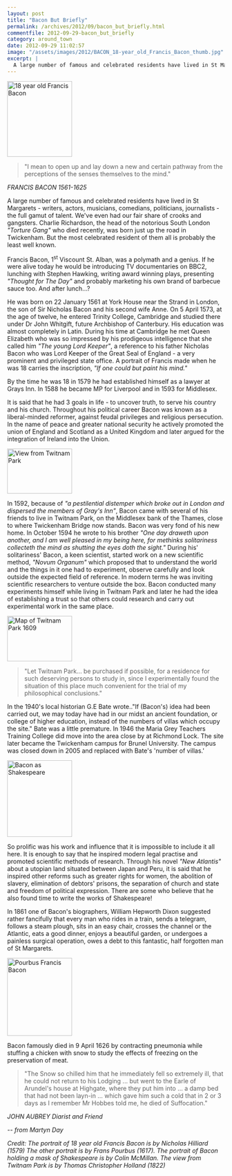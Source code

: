 ```yaml
---
layout: post
title: "Bacon But Briefly"
permalink: /archives/2012/09/bacon_but_briefly.html
commentfile: 2012-09-29-bacon_but_briefly
category: around_town
date: 2012-09-29 11:02:57
image: "/assets/images/2012/BACON_18-year_old_Francis_Bacon_thumb.jpg"
excerpt: |
  A large number of famous and celebrated residents have lived in St Margarets - writers, actors, musicians, comedians, politicians, journalists - the full gamut of talent. We've even had our fair share of crooks and gangsters. Charlie Richardson, the head of the notorious South London _"Torture Gang"_ who died recently, was born just up the road in Twickenham. But the most celebrated resident of them all is probably the least well known.
---
```


<a href="/assets/images/2012/BACON_18-year_old_Francis_Bacon.jpg" title="See larger version of -  18 year old Francis Bacon"><img src="/assets/images/2012/BACON_18-year_old_Francis_Bacon_thumb.jpg" width="150" height="175" alt=" 18 year old Francis Bacon" class="right" /></a>

> "I mean to open up and lay down a new and certain pathway from the perceptions of the senses themselves to the mind."

<cite>FRANCIS BACON 1561-1625</cite>

A large number of famous and celebrated residents have lived in St Margarets - writers, actors, musicians, comedians, politicians, journalists - the full gamut of talent. We've even had our fair share of crooks and gangsters. Charlie Richardson, the head of the notorious South London _"Torture Gang"_ who died recently, was born just up the road in Twickenham. But the most celebrated resident of them all is probably the least well known.

Francis Bacon, 1<sup>st</sup> Viscount St. Alban, was a polymath and a genius. If he were alive today he would be introducing TV documentaries on BBC2, lunching with Stephen Hawking, writing award winning plays, presenting _"Thought for The Day"_ and probably marketing his own brand of barbecue sauce too. And after lunch...?

He was born on 22 January 1561 at York House near the Strand in London, the son of Sir Nicholas Bacon and his second wife Anne. On 5 April 1573, at the age of twelve, he entered Trinity College, Cambridge and studied there under Dr John Whitgift, future Archbishop of Canterbury. His education was almost completely in Latin. During his time at Cambridge he met Queen Elizabeth who was so impressed by his prodigeous intelligence that she called him _"The young Lord Keeper"_, a reference to his father Nicholas Bacon who was Lord Keeper of the Great Seal of England - a very prominent and privileged state office. A portrait of Francis made when he was 18 carries the inscription, _"If one could but paint his mind."_

By the time he was 18 in 1579 he had established himself as a lawyer at Grays Inn. In 1588 he became MP for Liverpool and in 1593 for Middlesex.

It is said that he had 3 goals in life - to uncover truth, to serve his country and his church. Throughout his political career Bacon was known as a liberal-minded reformer, against feudal privileges and religious persecution. In the name of peace and greater national security he actively promoted the union of England and Scotland as a United Kingdom and later argued for the integration of Ireland into the Union.

<a href="/assets/images/2012/BACON_View-from-Twitnam-Park.jpg" title="See larger version of - View from Twitnam Park"><img src="/assets/images/2012/BACON_View-from-Twitnam-Park_thumb.jpg" width="150" height="104" alt="View from Twitnam Park" class="photo right" /></a>

In 1592, because of _"a pestilential distemper which broke out in London and dispersed the members of Gray's Inn"_, Bacon came with several of his friends to live in Twitnam Park, on the Middlesex bank of the Thames, close to where Twickenham Bridge now stands. Bacon was very fond of his new home. In October 1594 he wrote to his brother _"One day draweth upon another, and I am well pleased in my being here, for methinks solitariness collecteth the mind as shutting the eyes doth the sight."_ During his' solitariness' Bacon, a keen scientist, started work on a new scientific method, _"Novum Organum"_ which proposed that to understand the world and the things in it one had to experiment, observe carefully and look outside the expected field of reference. In modern terms he was inviting scientific researchers to venture outside the box. Bacon conducted many experiments himself while living in Twitnam Park and later he had the idea of establishing a trust so that others could research and carry out experimental work in the same place.

<a href="/assets/images/2012/BACON_map-of-Twitnam-Park_1609.jpg" title="See larger version of - Map of Twitnam Park 1609"><img src="/assets/images/2012/BACON_map-of-Twitnam-Park_1609_thumb.jpg" width="150" height="105" alt="Map of Twitnam Park 1609" class="photo right" /></a>

> "Let Twitnam Park... be purchased if possible, for a residence for such deserving persons to study in, since I experimentally found the situation of this place much convenient for the trial of my philosophical conclusions."

In the 1940's local historian G.E Bate wrote.."If (Bacon's) idea had been carried out, we may today have had in our midst an ancient foundation, or college of higher education, instead of the numbers of villas which occupy the site." Bate was a little premature. In 1946 the Maria Grey Teachers Training College did move into the area close by at Richmond Lock. The site later became the Twickenham campus for Brunel University. The campus was closed down in 2005 and replaced with Bate's 'number of villas.'

<a href="/assets/images/2012/BACON_Bacon-as-Shakespeare.jpg" title="See larger version of -  Bacon as Shakespeare"><img src="/assets/images/2012/BACON_Bacon-as-Shakespeare_thumb.jpg" width="150" height="177" alt=" Bacon as Shakespeare" class="photo right" /></a>

So prolific was his work and influence that it is impossible to include it all here. It is enough to say that he inspired modern legal practise and promoted scientific methods of research. Through his novel _"New Atlantis"_ about a utopian land situated between Japan and Peru, it is said that he inspired other reforms such as greater rights for women, the abolition of slavery, elimination of debtors' prisons, the separation of church and state and freedom of political expression. There are some who believe that he also found time to write the works of Shakespeare!

In 1861 one of Bacon's biographers, William Hepworth Dixon suggested rather fancifully that every man who rides in a train, sends a telegram, follows a steam plough, sits in an easy chair, crosses the channel or the Atlantic, eats a good dinner, enjoys a beautiful garden, or undergoes a painless surgical operation, owes a debt to this fantastic, half forgotten man of St Margarets.

<div markdown="1" class="box">
<a href="/assets/images/2012/BACON_Pourbus_Francis_Bacon.jpg" title="See larger version of - Pourbus Francis Bacon"><img src="/assets/images/2012/BACON_Pourbus_Francis_Bacon_thumb.jpg" width="150" height="180" alt="Pourbus Francis Bacon" class="photo left" /></a>

Bacon famously died in 9 April 1626 by contracting pneumonia while stuffing a chicken with snow to study the effects of freezing on the preservation of meat.

> "The Snow so chilled him that he immediately fell so extremely ill, that he could not return to his Lodging ... but went to the Earle of Arundel's house at Highgate, where they put him into ... a damp bed that had not been layn-in ... which gave him such a cold that in 2 or 3 days as I remember Mr Hobbes told me, he died of Suffocation."

<cite>JOHN AUBREY Diarist and Friend</cite>

</div>
<cite>-- from Martyn Day</cite>

<em>Credit: The portrait of 18 year old Francis Bacon is by Nicholas Hilliard (1579) The other portrait is by Frans Pourbus (1617). The portrait of Bacon holding a mask of Shakespeare is by Colin McMillan. The view from Twitnam Park is by Thomas Christopher Holland (1822)</em>
